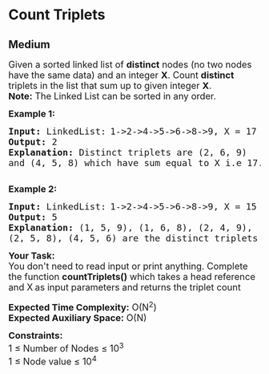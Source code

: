 # Count Triplets
## Medium
<div class="problems_problem_content__Xm_eO"><p><span style="font-size:18px">Given a sorted linked list&nbsp;of <strong>distinct</strong> nodes (no two nodes have the same data) and an integer <strong>X</strong>. Count <strong>distinct </strong>triplets in the list that sum up to given integer <strong>X</strong>.<br>
<strong>Note:</strong> The Linked List can be sorted in any order.</span></p>

<p><span style="font-size:18px"><strong>Example 1:</strong></span></p>

<pre><strong><span style="font-size:18px">Input: </span></strong><span style="font-size:18px">LinkedList:</span> <span style="font-size:18px">1-&gt;2-&gt;4-&gt;5-&gt;6-&gt;8-&gt;9</span><span style="font-size:18px">, X = 17
<strong>Output:</strong> 2
<strong>Explanation:</strong> Distinct triplets are (2, 6, 9) 
and (4, 5, 8)&nbsp;which have sum equal to&nbsp;X i.e 17.</span></pre>

<p><br>
<span style="font-size:18px"><strong>Example 2:</strong></span></p>

<pre><span style="font-size:18px"><strong>Input: </strong>LinkedList:</span> <span style="font-size:18px">1-&gt;2-&gt;4-&gt;5-&gt;6-&gt;8-&gt;9, X = 15
<strong>Output:</strong> 5
<strong>Explanation:</strong> (1, 5, 9), (1, 6, 8), (2, 4, 9), 
(2, 5, 8), (4, 5, 6) are the distinct triplets
</span></pre>

<p><span style="font-size:18px"><strong>Your Task: </strong>&nbsp;<br>
You don't need to read input or print anything. Complete the function <strong>countTriplets()</strong> which takes a head reference and X</span> <span style="font-size:18px">as input parameters and returns the triplet count</span></p>

<p><span style="font-size:18px"><strong>Expected Time Complexity:</strong> O(N<sup>2</sup>)<br>
<strong>Expected Auxiliary Space:</strong> O(N)</span></p>

<p><span style="font-size:18px"><strong>Constraints:</strong><br>
1 ≤ Number of Nodes ≤ 10<sup>3</sup>&nbsp;<br>
1 ≤ Node value&nbsp;≤ 10<sup>4</sup></span></p>
</div>
